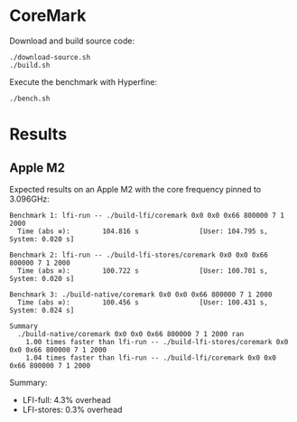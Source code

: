 # CoreMark

Download and build source code:

```
./download-source.sh
./build.sh
```

Execute the benchmark with Hyperfine:

```
./bench.sh
```

# Results

## Apple M2

Expected results on an Apple M2 with the core frequency pinned to 3.096GHz:

```
Benchmark 1: lfi-run -- ./build-lfi/coremark 0x0 0x0 0x66 800000 7 1 2000
  Time (abs ≡):        104.816 s               [User: 104.795 s, System: 0.020 s]
 
Benchmark 2: lfi-run -- ./build-lfi-stores/coremark 0x0 0x0 0x66 800000 7 1 2000
  Time (abs ≡):        100.722 s               [User: 100.701 s, System: 0.020 s]
 
Benchmark 3: ./build-native/coremark 0x0 0x0 0x66 800000 7 1 2000
  Time (abs ≡):        100.456 s               [User: 100.431 s, System: 0.024 s]
 
Summary
  ./build-native/coremark 0x0 0x0 0x66 800000 7 1 2000 ran
    1.00 times faster than lfi-run -- ./build-lfi-stores/coremark 0x0 0x0 0x66 800000 7 1 2000
    1.04 times faster than lfi-run -- ./build-lfi/coremark 0x0 0x0 0x66 800000 7 1 2000
```

Summary:

* LFI-full: 4.3% overhead
* LFI-stores: 0.3% overhead
